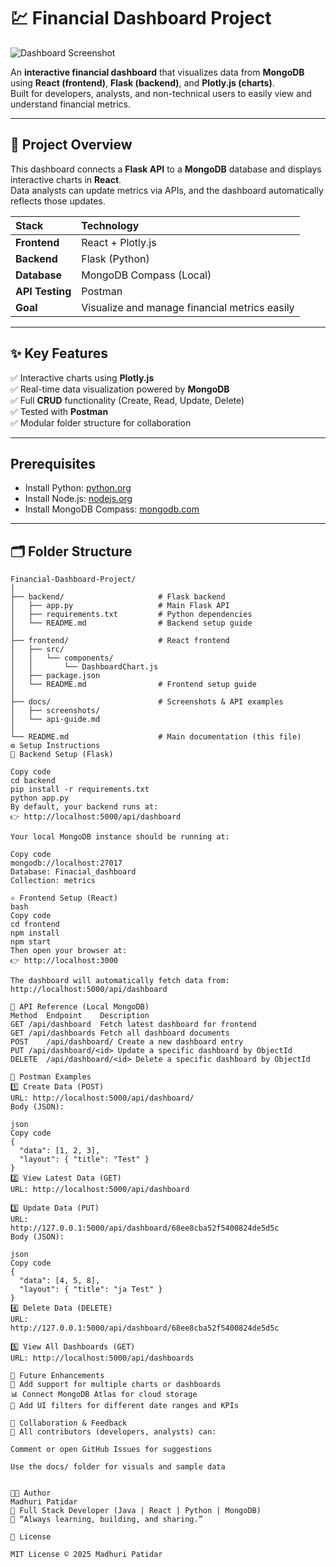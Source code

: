 # 💹 Financial Dashboard Project

![Dashboard Screenshot](docs/screenshots/)

An **interactive financial dashboard** that visualizes data from **MongoDB** using **React (frontend)**, **Flask (backend)**, and **Plotly.js (charts)**.  
Built for developers, analysts, and non-technical users to easily view and understand financial metrics.

---

## 🧠 Project Overview

This dashboard connects a **Flask API** to a **MongoDB** database and displays interactive charts in **React**.  
Data analysts can update metrics via APIs, and the dashboard automatically reflects those updates.

| Stack | Technology |
|:------|:------------|
| **Frontend** | React + Plotly.js |
| **Backend** | Flask (Python) |
| **Database** | MongoDB Compass (Local) |
| **API Testing** | Postman |
| **Goal** | Visualize and manage financial metrics easily |

---

## ✨ Key Features

✅ Interactive charts using **Plotly.js**  
✅ Real-time data visualization powered by **MongoDB**  
✅ Full **CRUD** functionality (Create, Read, Update, Delete)  
✅ Tested with **Postman**  
✅ Modular folder structure for collaboration  

---

## Prerequisites
- Install Python: [python.org](https://www.python.org)
- Install Node.js: [nodejs.org](https://nodejs.org)
- Install MongoDB Compass: [mongodb.com](https://www.mongodb.com/try/download/compass)

---
## 🗂️ Folder Structure

```plaintext
Financial-Dashboard-Project/
│
├── backend/                     # Flask backend
│   ├── app.py                   # Main Flask API
│   ├── requirements.txt         # Python dependencies
│   └── README.md                # Backend setup guide
│
├── frontend/                    # React frontend
│   ├── src/
│   │   └── components/
│   │       └── DashboardChart.js
│   ├── package.json
│   └── README.md                # Frontend setup guide
│
├── docs/                        # Screenshots & API examples
│   ├── screenshots/
│   └── api-guide.md
│
└── README.md                    # Main documentation (this file)
⚙️ Setup Instructions
🐍 Backend Setup (Flask)

Copy code
cd backend
pip install -r requirements.txt
python app.py
By default, your backend runs at:
👉 http://localhost:5000/api/dashboard

Your local MongoDB instance should be running at:

Copy code
mongodb://localhost:27017
Database: Finacial_dashboard
Collection: metrics

⚛️ Frontend Setup (React)
bash
Copy code
cd frontend
npm install
npm start
Then open your browser at:
👉 http://localhost:3000

The dashboard will automatically fetch data from:
http://localhost:5000/api/dashboard

🔗 API Reference (Local MongoDB)
Method	Endpoint	Description
GET	/api/dashboard	Fetch latest dashboard for frontend
GET	/api/dashboards	Fetch all dashboard documents
POST	/api/dashboard/	Create a new dashboard entry
PUT	/api/dashboard/<id>	Update a specific dashboard by ObjectId
DELETE	/api/dashboard/<id>	Delete a specific dashboard by ObjectId

🧪 Postman Examples
1️⃣ Create Data (POST)
URL: http://localhost:5000/api/dashboard/
Body (JSON):

json
Copy code
{
  "data": [1, 2, 3],
  "layout": { "title": "Test" }
}
2️⃣ View Latest Data (GET)
URL: http://localhost:5000/api/dashboard

3️⃣ Update Data (PUT)
URL:
http://127.0.0.1:5000/api/dashboard/68ee8cba52f5400824de5d5c
Body (JSON):

json
Copy code
{
  "data": [4, 5, 8],
  "layout": { "title": "ja Test" }
}
4️⃣ Delete Data (DELETE)
URL:
http://127.0.0.1:5000/api/dashboard/68ee8cba52f5400824de5d5c

5️⃣ View All Dashboards (GET)
URL: http://localhost:5000/api/dashboards

🧭 Future Enhancements
🚀 Add support for multiple charts or dashboards
📊 Connect MongoDB Atlas for cloud storage
🧰 Add UI filters for different date ranges and KPIs

💬 Collaboration & Feedback
👥 All contributors (developers, analysts) can:

Comment or open GitHub Issues for suggestions

Use the docs/ folder for visuals and sample data


👩‍💻 Author
Madhuri Patidar
💼 Full Stack Developer (Java | React | Python | MongoDB)
💬 “Always learning, building, and sharing.”

📄 License

MIT License © 2025 Madhuri Patidar

